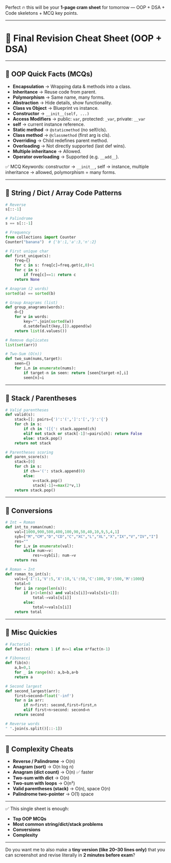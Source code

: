 Perfect 🔥 this will be your **1-page cram sheet** for tomorrow — OOP + DSA + Code skeletons + MCQ key points.

---

# 🚀 Final Revision Cheat Sheet (OOP + DSA)

---

## 🔹 OOP Quick Facts (MCQs)

* **Encapsulation** → Wrapping data & methods into a class.
* **Inheritance** → Reuse code from parent.
* **Polymorphism** → Same name, many forms.
* **Abstraction** → Hide details, show functionality.
* **Class vs Object** → Blueprint vs instance.
* **Constructor** → `__init__(self, ...)`
* **Access Modifiers** → public: `var`, protected: `_var`, private: `__var`
* **self** → current instance reference.
* **Static method** → `@staticmethod` (no self/cls).
* **Class method** → `@classmethod` (first arg is cls).
* **Overriding** → Child redefines parent method.
* **Overloading** → Not directly supported (last def wins).
* **Multiple inheritance** → Allowed.
* **Operator overloading** → Supported (e.g. `__add__`).

✅ MCQ Keywords: constructor → `__init__`, self → instance, multiple inheritance → allowed, polymorphism = many forms.

---

## 🔹 String / Dict / Array Code Patterns

```python
# Reverse
s[::-1]

# Palindrome
s == s[::-1]

# Frequency
from collections import Counter
Counter("banana")  # {'b':1,'a':3,'n':2}

# First unique char
def first_unique(s):
    freq={}
    for c in s: freq[c]=freq.get(c,0)+1
    for c in s:
        if freq[c]==1: return c
    return None

# Anagram (2 words)
sorted(a) == sorted(b)

# Group Anagrams (list)
def group_anagrams(words):
    d={}
    for w in words:
        key="".join(sorted(w))
        d.setdefault(key,[]).append(w)
    return list(d.values())

# Remove duplicates
list(set(arr))

# Two-Sum (O(n))
def two_sum(nums,target):
    seen={}
    for i,n in enumerate(nums):
        if target-n in seen: return [seen[target-n],i]
        seen[n]=i
```

---

## 🔹 Stack / Parentheses

```python
# Valid parentheses
def valid(s):
    stack=[]; pairs={')':'(',']':'[','}':'{'}
    for ch in s:
        if ch in '([{': stack.append(ch)
        elif not stack or stack[-1]!=pairs[ch]: return False
        else: stack.pop()
    return not stack

# Parentheses scoring
def paren_score(s):
    stack=[0]
    for ch in s:
        if ch=='(': stack.append(0)
        else:
            v=stack.pop()
            stack[-1]+=max(2*v,1)
    return stack.pop()
```

---

## 🔹 Conversions

```python
# Int → Roman
def int_to_roman(num):
    val=[1000,900,500,400,100,90,50,40,10,9,5,4,1]
    syb=["M","CM","D","CD","C","XC","L","XL","X","IX","V","IV","I"]
    res=""
    for i,v in enumerate(val):
        while num>=v:
            res+=syb[i]; num-=v
    return res

# Roman → Int
def roman_to_int(s):
    vals={'I':1,'V':5,'X':10,'L':50,'C':100,'D':500,'M':1000}
    total=0
    for i in range(len(s)):
        if i+1<len(s) and vals[s[i]]<vals[s[i+1]]:
            total-=vals[s[i]]
        else:
            total+=vals[s[i]]
    return total
```

---

## 🔹 Misc Quickies

```python
# Factorial
def fact(n): return 1 if n<=1 else n*fact(n-1)

# Fibonacci
def fib(n):
    a,b=0,1
    for _ in range(n): a,b=b,a+b
    return a

# Second largest
def second_largest(arr):
    first=second=float('-inf')
    for n in arr:
        if n>first: second,first=first,n
        elif first>n>second: second=n
    return second

# Reverse words
" ".join(s.split()[::-1])
```

---

## 🔹 Complexity Cheats

* **Reverse / Palindrome** → O(n)
* **Anagram (sort)** → O(n log n)
* **Anagram (dict count)** → O(n) ✅ faster
* **Two-sum with dict** → O(n)
* **Two-sum with loops** → O(n²)
* **Valid parentheses (stack)** → O(n), space O(n)
* **Palindrome two-pointer** → O(1) space

---

✅ This single sheet is enough:

* **Top OOP MCQs**
* **Most common string/dict/stack problems**
* **Conversions**
* **Complexity**

---

Do you want me to also make a **tiny version (like 20–30 lines only)** that you can screenshot and revise literally in **2 minutes before exam**?
